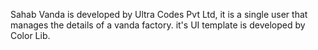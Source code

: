 Sahab Vanda is developed by Ultra Codes Pvt Ltd, it is a single user that manages the details of a vanda factory. it's UI template is developed by Color Lib.